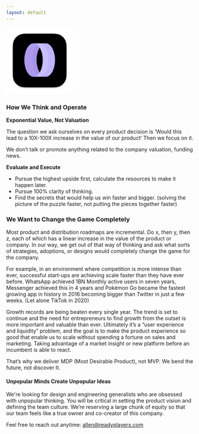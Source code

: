 ```yaml
---
layout: default
---
```


<img src="images/gargantua.png" alt="sample image" width="180" height="180">



### How We Think and Operate

**Exponential Value, Not Valuation**

The question we ask ourselves on every product decision is ‘Would this lead to a 10X-100X increase in the value of our product’ Then we focus on it.

We don’t talk or promote anything related to the company valuation, funding news.

**Evaluate and Execute**

- Pursue the highest upside first, calculate the resources to make it happen later.
- Pursue 100% clarity of thinking.
- Find the secrets that would help us win faster and bigger. (solving the picture of the puzzle faster, not putting the pieces together faster)

### We Want to Change the Game Completely

Most product and distribution roadmaps are incremental. Do x, then y, then z, each of which has a linear increase in the value of the product or company. In our way, we get out of that way of thinking and ask what sorts of strategies, adoptions, or designs would completely change the game for the company.

For example, in an environment where competition is more intense than ever, successful start-ups are achieving scale faster than they have ever before. WhatsApp achieved 1BN Monthly active users in seven years, Messenger achieved this in 4 years and Pokémon Go became the fastest growing app in history in 2016 becoming bigger than Twitter in just a few weeks. (Let alone TikTok in 2020)

Growth records are being beaten every single year. The trend is set to continue and the need for entrepreneurs to find growth from the outset is more important and valuable than ever. Ultimately it’s a “user experience and liquidity” problem, and the goal is to make the product experience so good that enable us to scale without spending a fortune on sales and marketing. Taking advantage of a market insight or new platform before an incumbent is able to react.

That’s why we deliver MDP (Most Desirable Product), not MVP. We bend the future, not discover It.


#### Unpopular Minds Create Unpopular Ideas

We're looking for design and engineering generalists who are obsessed with unpopular thinking. You will be critical in setting the product vision and defining the team culture. We’re reserving a large chunk of equity so that our team feels like a true owner and co-creator of this company.

Feel free to reach out anytime: [allen@readyplayerx.com](mailto:allen@readyplayerx.com)





